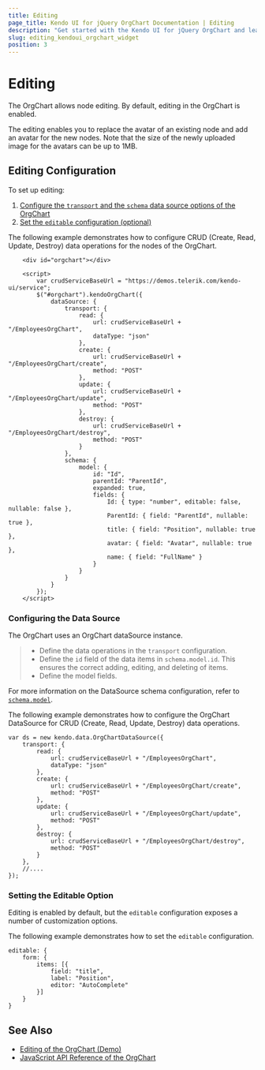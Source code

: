```yaml
---
title: Editing
page_title: Kendo UI for jQuery OrgChart Documentation | Editing
description: "Get started with the Kendo UI for jQuery OrgChart and learn how to implement its editing functionality."
slug: editing_kendoui_orgchart_widget
position: 3
---
```


# Editing

The OrgChart allows node editing. By default, editing in the OrgChart is enabled.

The editing enables you to replace the avatar of an existing node and add an avatar for the new nodes. Note that the size of the newly uploaded image for the avatars can be up to 1MB.

## Editing Configuration

To set up editing:

1. [Configure the `transport` and the `schema` data source options of the OrgChart](#configuring-the-data-source)
1. [Set the `editable` configuration (optional)](#setting-the-editable-option)

The following example demonstrates how to configure CRUD (Create, Read, Update, Destroy) data operations for the nodes of the OrgChart.

```dojo    
    <div id="orgchart"></div>    

    <script>  
        var crudServiceBaseUrl = "https://demos.telerik.com/kendo-ui/service";
        $("#orgchart").kendoOrgChart({
            dataSource: {
                transport: {
                    read: {
                        url: crudServiceBaseUrl + "/EmployeesOrgChart",
                        dataType: "json"
                    },
                    create: {
                        url: crudServiceBaseUrl + "/EmployeesOrgChart/create",
                        method: "POST"
                    },
                    update: {
                        url: crudServiceBaseUrl + "/EmployeesOrgChart/update",
                        method: "POST"
                    },
                    destroy: {
                        url: crudServiceBaseUrl + "/EmployeesOrgChart/destroy",
                        method: "POST"
                    }
                },
                schema: {
                    model: {
                        id: "Id",
                        parentId: "ParentId",
                        expanded: true,
                        fields: {
                            Id: { type: "number", editable: false, nullable: false },
                            ParentId: { field: "ParentId", nullable: true },
                            title: { field: "Position", nullable: true },
                            avatar: { field: "Avatar", nullable: true },
                            name: { field: "FullName" }
                        }
                    }
                }
            }
        });
    </script>
```

### Configuring the Data Source

The OrgChart uses an OrgChart dataSource instance.

> * Define the data operations in the `transport` configuration.
> * Define the `id` field of the data items in `schema.model.id`. This ensures the correct adding, editing, and deleting of items.
> * Define the model fields.

For more information on the DataSource schema configuration, refer to [`schema.model`](/api/javascript/data/datasource/configuration/schema.model).

The following example demonstrates how to configure the OrgChart DataSource for CRUD (Create, Read, Update, Destroy) data operations.

	var ds = new kendo.data.OrgChartDataSource({
        transport: {
            read: {
                url: crudServiceBaseUrl + "/EmployeesOrgChart",
                dataType: "json"
            },
            create: {
                url: crudServiceBaseUrl + "/EmployeesOrgChart/create",
                method: "POST"
            },
            update: {
                url: crudServiceBaseUrl + "/EmployeesOrgChart/update",
                method: "POST"
            },
            destroy: {
                url: crudServiceBaseUrl + "/EmployeesOrgChart/destroy",
                method: "POST"
            }
        },
        //....
    });   


### Setting the Editable Option

Editing is enabled by default, but the `editable` configuration exposes a number of customization options.

The following example demonstrates how to set the `editable` configuration.

    editable: {
        form: {
            items: [{
                field: "title",
                label: "Position",
                editor: "AutoComplete"
            }]
        }
    }

## See Also

* [Editing of the OrgChart (Demo)](https://demos.telerik.com/kendo-ui/orgchart/editing)
* [JavaScript API Reference of the OrgChart](/api/javascript/ui/orgchart)
